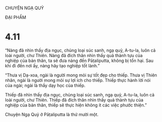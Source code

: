 CHUYỆN NGẠ QUỶ

ĐẠI PHẨM

# 4.11

“Nàng đã nhìn thấy địa ngục, chủng loại súc sanh, ngạ quỷ, A-tu-la, luôn cả loài người, chư Thiên. Nàng đã đích thân nhìn thấy quả thành tựu của nghiệp của bản thân, ta sẽ đưa nàng đến Pāṭaliputta, không bị tổn hại. Sau khi đi đến nơi ấy, nàng hãy tạo nghiệp tốt lành.”

“Thưa vị Dạ-xoa, ngài là người mong mỏi sự tốt đẹp cho thiếp. Thưa vị Thiên nhân, ngài là người mong mỏi sự lợi ích cho thiếp. Thiếp thực hành lời nói của ngài; ngài là thầy dạy học của thiếp.

Thiếp đã nhìn thấy địa ngục, chủng loại súc sanh, ngạ quỷ, A-tu-la, luôn cả loài người, chư Thiên. Thiếp đã đích thân nhìn thấy quả thành tựu của nghiệp của bản thân, thiếp sẽ thực hiện không ít các việc phước thiện.”

Chuyện Ngạ Quỷ ở Pāṭaliputta là thứ mười một.
